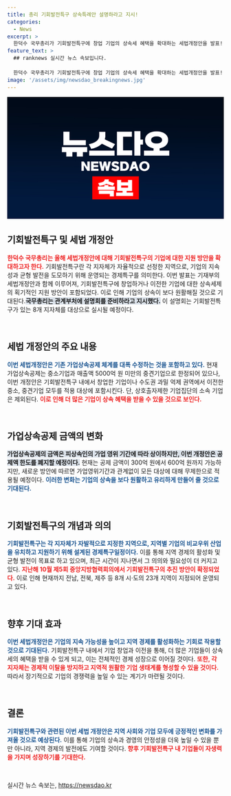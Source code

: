 ```yaml
---
title: 총리 기회발전특구 상속특례안 설명하라고 지시!
categories:
  - News
excerpt: >
  한덕수 국무총리가 기회발전특구에 창업 기업의 상속세 혜택을 확대하는 세법개정안을 발표! 이는 기업 성장과 균형 발전을 위한 획기적인 지원책으로, 과연 어떤 변화가 있을지? 클릭하여 자세히 알아보세요!
feature_text: >
  ## ranknews 실시간 뉴스 속보입니다.

  한덕수 국무총리가 기회발전특구에 창업 기업의 상속세 혜택을 확대하는 세법개정안을 발표! 이는 기업 성장과 균형 발전을 위한 획기적인 지원책으로, 과연 어떤 변화가 있을지? 클릭하여 자세히 알아보세요!
image: '/assets/img/newsdao_breakingnews.jpg'
---
```


<p><img src="/assets/img/newsdao_breakingnews.jpg" alt="ranknews 속보" /></p>

<h2 data-ke-size="size26">기회발전특구 및 세법 개정안</h2>

<p data-ke-size="size16"><b><span style="color: #ee2323;">한덕수 국무총리는 올해 세법개정안에 대해 기회발전특구의 기업에 대한 지원 방안을 확대하고자 한다.</span></b> 기회발전특구란 각 지자체가 자율적으로 선정한 지역으로, 기업의 지속성과 균형 발전을 도모하기 위해 운영되는 경제특구를 의미한다. 이번 발표는 기재부의 세법개정안과 함께 이루어져, 기회발전특구에 창업하거나 이전한 기업에 대한 상속세제의 획기적인 지원 방안이 포함되었다. 이로 인해 기업의 상속이 보다 원활해질 것으로 기대된다.<b><span style="background-color: #21538527;">국무총리는 관계부처에 설명회를 준비하라고 지시했다.</span></b> 이 설명회는 기회발전특구가 있는 8개 지자체를 대상으로 실시될 예정이다.</p>

<p data-ke-size="size16">&nbsp;</p>

<h2 data-ke-size="size26">세법 개정안의 주요 내용</h2>

<p data-ke-size="size16"><b><span style="color: #1a5490;">이번 세법개정안은 기존 가업상속공제 체계를 대폭 수정하는 것을 포함하고 있다.</span></b> 현재 가업상속공제는 중소기업과 매출액 5000억 원 미만의 중견기업으로 한정되어 있으나, 이번 개정안은 기회발전특구 내에서 창업한 기업이나 수도권 과밀 억제 권역에서 이전한 중소, 중견기업 모두를 적용 대상에 포함시킨다. 단, 상호출자제한 기업집단의 소속 기업은 제외된다. <b><span style="color: #ee2323;">이로 인해 더 많은 기업이 상속 혜택을 받을 수 있을 것으로 보인다.</span></b></p>

<p data-ke-size="size16">&nbsp;</p>

<h2 data-ke-size="size26">가업상속공제 금액의 변화</h2>

<p data-ke-size="size16"><b><span style="background-color: #21538527;">가업상속공제의 금액은 피상속인의 가업 영위 기간에 따라 상이하지만, 이번 개정안은 공제액 한도를 폐지할 예정이다.</span></b> 현재는 공제 금액이 300억 원에서 600억 원까지 가능하지만, 새로운 방안에 따르면 가업영위기간과 관계없이 모든 대상에 대해 무제한으로 적용될 예정이다. <b><span style="color: #1a5490;">이러한 변화는 기업의 상속을 보다 원활하고 유리하게 만들어 줄 것으로 기대된다.</span></b></p>

<p data-ke-size="size16">&nbsp;</p>

<h2 data-ke-size="size26">기회발전특구의 개념과 의의</h2>

<p data-ke-size="size16"><b><span style="color: #1a5490;">기회발전특구는 각 지자체가 자발적으로 지정한 지역으로, 지역별 기업의 비교우위 산업을 유치하고 지원하기 위해 설계된 경제특구일정이다.</span></b> 이를 통해 지역 경제의 활성화 및 균형 발전이 목표로 하고 있으며, 최근 시간이 지나면서 그 의의와 필요성이 더 커지고 있다. <b><span style="color: #ee2323;">지난해 10월 제5회 중앙지방협력회의에서 기회발전특구의 추진 방안이 확정되었다.</span></b> 이로 인해 현재까지 전남, 전북, 제주 등 8개 시·도의 23개 지역이 지정되어 운영되고 있다.</p>

<p data-ke-size="size16">&nbsp;</p>

<h2 data-ke-size="size26">향후 기대 효과</h2>

<p data-ke-size="size16"><b><span style="color: #1a5490;">이번 세법개정안은 기업의 지속 가능성을 높이고 지역 경제를 활성화하는 기회로 작용할 것으로 기대된다.</span></b> 기회발전특구 내에서 기업 창업과 이전을 통해, 더 많은 기업들이 상속세의 혜택을 받을 수 있게 되고, 이는 전체적인 경제 성장으로 이어질 것이다. <b><span style="color: #ee2323;">또한, 각 지자체는 경제적 이탈을 방지하고 지역적 원활한 기업 생태계를 형성할 수 있을 것이다.</span></b> 따라서 장기적으로 기업의 경쟁력을 높일 수 있는 계기가 마련될 것이다.</p>

<p data-ke-size="size16">&nbsp;</p>

<h2 data-ke-size="size26">결론</h2>

<p data-ke-size="size16"><b><span style="color: #1a5490;">기회발전특구와 관련된 이번 세법 개정안은 지역 사회와 기업 모두에 긍정적인 변화를 가져올 것으로 예상된다.</span></b> 이를 통해 기업의 상속과 경영의 안정성을 더욱 높일 수 있을 뿐만 아니라, 지역 경제의 발전에도 기여할 것이다. <b><span style="color: #ee2323;">향후 기회발전특구 내 기업들이 자생력을 가지며 성장하기를 기대한다.</span></b></p>

<p data-ke-size="size16">&nbsp;</p>
실시간 뉴스 속보는, <a href="https://newsdao.kr" rel="dofollow">https://newsdao.kr</a>



